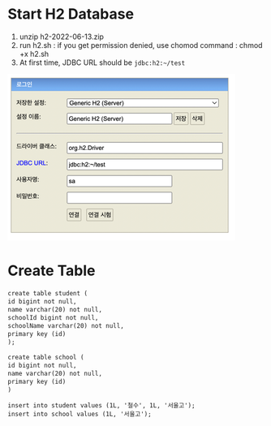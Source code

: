 
# Start H2 Database
1. unzip h2-2022-06-13.zip
2. run h2.sh : if you get permission denied, use chomod command : chmod +x h2.sh
3. At first time, JDBC URL should be `jdbc:h2:~/test`

![img.png](img.png)

# Create Table

```
create table student (
id bigint not null,
name varchar(20) not null,
schoolId bigint not null,
schoolName varchar(20) not null,
primary key (id)
);
```

```
create table school (
id bigint not null,
name varchar(20) not null,
primary key (id)
)
```

```
insert into student values (1L, '철수', 1L, '서울고');
insert into school values (1L, '서울고');
```
